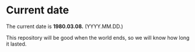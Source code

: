 # Current date

The current date is **1980.03.08.** (YYYY.MM.DD.)

This repository will be good when the world ends, so we will know how long it lasted.